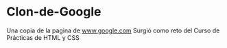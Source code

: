 # Clon-de-Google
Una copia de la pagina de www.google.com
Surgió como reto del Curso de Prácticas de HTML y CSS
